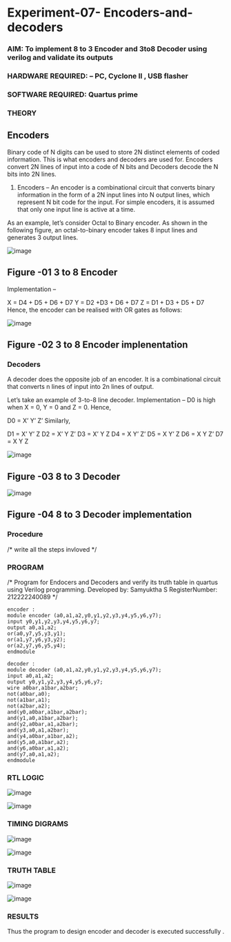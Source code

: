 # Experiment-07- Encoders-and-decoders 
### AIM: To implement 8 to 3 Encoder and  3to8 Decoder using verilog and validate its outputs
### HARDWARE REQUIRED:  – PC, Cyclone II , USB flasher
### SOFTWARE REQUIRED:   Quartus prime
### THEORY 

## Encoders
Binary code of N digits can be used to store 2N distinct elements of coded information. This is what encoders and decoders are used for. Encoders convert 2N lines of input into a code of N bits and Decoders decode the N bits into 2N lines.

1. Encoders –
An encoder is a combinational circuit that converts binary information in the form of a 2N input lines into N output lines, which represent N bit code for the input. For simple encoders, it is assumed that only one input line is active at a time.

As an example, let’s consider Octal to Binary encoder. As shown in the following figure, an octal-to-binary encoder takes 8 input lines and generates 3 output lines.

![image](https://user-images.githubusercontent.com/36288975/171543588-bc0746df-a173-4b35-989e-5fb7d385fe8a.png)
## Figure -01 3 to 8 Encoder 


Implementation –

X = D4 + D5 + D6 + D7
Y = D2 +D3 + D6 + D7
Z = D1 + D3 + D5 + D7 
Hence, the encoder can be realised with OR gates as follows:


![image](https://user-images.githubusercontent.com/36288975/171543740-68403b82-aa93-4c98-9343-f32b14885a2e.png)
## Figure -02 3 to 8 Encoder implenentation 

 ### Decoders 
A decoder does the opposite job of an encoder. It is a combinational circuit that converts n lines of input into 2n lines of output.

Let’s take an example of 3-to-8 line decoder.
Implementation –
D0 is high when X = 0, Y = 0 and Z = 0. Hence,

D0 = X’ Y’ Z’ 
Similarly,

D1 = X’ Y’ Z
D2 = X’ Y Z’
D3 = X’ Y Z
D4 = X Y’ Z’
D5 = X Y’ Z
D6 = X Y Z’
D7 = X Y Z 


![image](https://user-images.githubusercontent.com/36288975/171543978-ee2d0671-2846-40a1-8705-507fd6287a49.png)
## Figure -03 8 to 3 Decoder 



![image](https://user-images.githubusercontent.com/36288975/171543866-5a6eace6-8683-49d7-9c4f-a7cb30ec3035.png)
## Figure -04 8 to 3 Decoder implementation 

### Procedure
/* write all the steps invloved */



### PROGRAM 
/*
Program for Endocers and Decoders  and verify its truth table in quartus using Verilog programming.
Developed by: Samyuktha S
RegisterNumber: 212222240089
*/
```
encoder :
module encoder (a0,a1,a2,y0,y1,y2,y3,y4,y5,y6,y7);
input y0,y1,y2,y3,y4,y5,y6,y7;
output a0,a1,a2;
or(a0,y7,y5,y3,y1);
or(a1,y7,y6,y3,y2);
or(a2,y7,y6,y5,y4);
endmodule
```
```
decoder :
module decoder (a0,a1,a2,y0,y1,y2,y3,y4,y5,y6,y7);
input a0,a1,a2;
output y0,y1,y2,y3,y4,y5,y6,y7;
wire a0bar,a1bar,a2bar;
not(a0bar,a0);
not(a1bar,a1);
not(a2bar,a2);
and(y0,a0bar,a1bar,a2bar);
and(y1,a0,a1bar,a2bar);
and(y2,a0bar,a1,a2bar);
and(y3,a0,a1,a2bar);
and(y4,a0bar,a1bar,a2);
and(y5,a0,a1bar,a2);
and(y6,a0bar,a1,a2);
and(y7,a0,a1,a2);
endmodule
```

### RTL LOGIC  

![image](https://github.com/SamyukthaSreenivasan/Experiment-08-Encoders-and-decoders-/assets/119475703/725a4716-108b-47b3-be9e-bb547e61927b)


![image](https://github.com/SamyukthaSreenivasan/Experiment-08-Encoders-and-decoders-/assets/119475703/dc53d2d3-8f4f-42b4-ab40-9232647d6194)


### TIMING DIGRAMS  

![image](https://github.com/SamyukthaSreenivasan/Experiment-08-Encoders-and-decoders-/assets/119475703/4f08760c-4aed-47ea-8aac-949ca01e8b5a)


![image](https://github.com/SamyukthaSreenivasan/Experiment-08-Encoders-and-decoders-/assets/119475703/3e4e30e9-596c-48a4-8048-d2aa0f757e52)


### TRUTH TABLE 

![image](https://github.com/SamyukthaSreenivasan/Experiment-08-Encoders-and-decoders-/assets/119475703/62168693-8363-48db-9d1d-36ae5a3d570c)

![image](https://github.com/SamyukthaSreenivasan/Experiment-08-Encoders-and-decoders-/assets/119475703/94df5408-6fda-4259-aa0f-b3f54d119b62)


### RESULTS 

Thus the program to design encoder and decoder is executed successfully .

